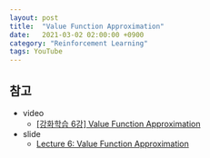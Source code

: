 ```yaml
---
layout: post
title:  "Value Function Approximation"
date:   2021-03-02 02:00:00 +0900
category: "Reinforcement Learning"
tags: YouTube
---
```


## 참고

- video
    - [[강화학습 6강] Value Function Approximation](https://youtu.be/71nH1BUjhNw)
- slide
	- [Lecture 6: Value Function Approximation](https://www.davidsilver.uk/wp-content/uploads/2020/03/FA.pdf)

